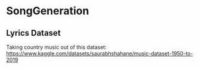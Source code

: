 # SongGeneration

## Lyrics Dataset

Taking country music out of this dataset:<br>
https://www.kaggle.com/datasets/saurabhshahane/music-dataset-1950-to-2019
